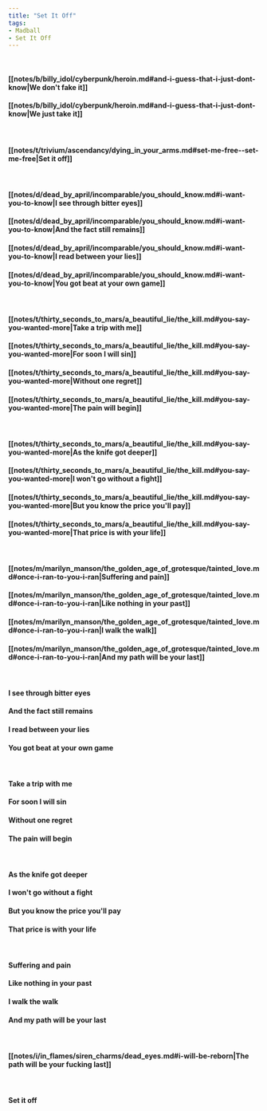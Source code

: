 ```yaml
---
title: "Set It Off"
tags:
- Madball
- Set It Off
---
```

&nbsp;
#### [[notes/b/billy_idol/cyberpunk/heroin.md#and-i-guess-that-i-just-dont-know|We don't fake it]]
#### [[notes/b/billy_idol/cyberpunk/heroin.md#and-i-guess-that-i-just-dont-know|We just take it]]
&nbsp;
#### [[notes/t/trivium/ascendancy/dying_in_your_arms.md#set-me-free--set-me-free|Set it off]]
&nbsp;
#### [[notes/d/dead_by_april/incomparable/you_should_know.md#i-want-you-to-know|I see through bitter eyes]]
#### [[notes/d/dead_by_april/incomparable/you_should_know.md#i-want-you-to-know|And the fact still remains]]
#### [[notes/d/dead_by_april/incomparable/you_should_know.md#i-want-you-to-know|I read between your lies]]
#### [[notes/d/dead_by_april/incomparable/you_should_know.md#i-want-you-to-know|You got beat at your own game]]
&nbsp;
#### [[notes/t/thirty_seconds_to_mars/a_beautiful_lie/the_kill.md#you-say-you-wanted-more|Take a trip with me]]
#### [[notes/t/thirty_seconds_to_mars/a_beautiful_lie/the_kill.md#you-say-you-wanted-more|For soon I will sin]]
#### [[notes/t/thirty_seconds_to_mars/a_beautiful_lie/the_kill.md#you-say-you-wanted-more|Without one regret]]
#### [[notes/t/thirty_seconds_to_mars/a_beautiful_lie/the_kill.md#you-say-you-wanted-more|The pain will begin]]
&nbsp;
#### [[notes/t/thirty_seconds_to_mars/a_beautiful_lie/the_kill.md#you-say-you-wanted-more|As the knife got deeper]]
#### [[notes/t/thirty_seconds_to_mars/a_beautiful_lie/the_kill.md#you-say-you-wanted-more|I won't go without a fight]]
#### [[notes/t/thirty_seconds_to_mars/a_beautiful_lie/the_kill.md#you-say-you-wanted-more|But you know the price you'll pay]]
#### [[notes/t/thirty_seconds_to_mars/a_beautiful_lie/the_kill.md#you-say-you-wanted-more|That price is with your life]]
&nbsp;
#### [[notes/m/marilyn_manson/the_golden_age_of_grotesque/tainted_love.md#once-i-ran-to-you-i-ran|Suffering and pain]]
#### [[notes/m/marilyn_manson/the_golden_age_of_grotesque/tainted_love.md#once-i-ran-to-you-i-ran|Like nothing in your past]]
#### [[notes/m/marilyn_manson/the_golden_age_of_grotesque/tainted_love.md#once-i-ran-to-you-i-ran|I walk the walk]]
#### [[notes/m/marilyn_manson/the_golden_age_of_grotesque/tainted_love.md#once-i-ran-to-you-i-ran|And my path will be your last]]
&nbsp;
#### I see through bitter eyes
#### And the fact still remains
#### I read between your lies
#### You got beat at your own game
&nbsp;
#### Take a trip with me
#### For soon I will sin
#### Without one regret
#### The pain will begin
&nbsp;
#### As the knife got deeper
#### I won't go without a fight
#### But you know the price you'll pay
#### That price is with your life
&nbsp;
#### Suffering and pain
#### Like nothing in your past
#### I walk the walk
#### And my path will be your last
&nbsp;
#### [[notes/i/in_flames/siren_charms/dead_eyes.md#i-will-be-reborn|The path will be your fucking last]]
&nbsp;
#### Set it off
